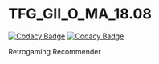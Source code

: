 # TFG_GII_O_MA_18.08

[![Codacy Badge](https://api.codacy.com/project/badge/Grade/168550664bc049b98ee9c62ba0a74196)](https://app.codacy.com/app/raulolles/TFG_GII_O_MA_18.08?utm_source=github.com&utm_medium=referral&utm_content=raulolles/TFG_GII_O_MA_18.08&utm_campaign=Badge_Grade_Dashboard)
[![Codacy Badge](https://api.codacy.com/project/badge/Coverage/3873c7a1ed9449428b18c4d2b038144c)](https://www.codacy.com/app/raulolles/TFG_GII_O_MA_18.08?utm_source=github.com&utm_medium=referral&utm_content=raulolles/TFG_GII_O_MA_18.08&utm_campaign=Badge_Coverage)

Retrogaming Recommender
